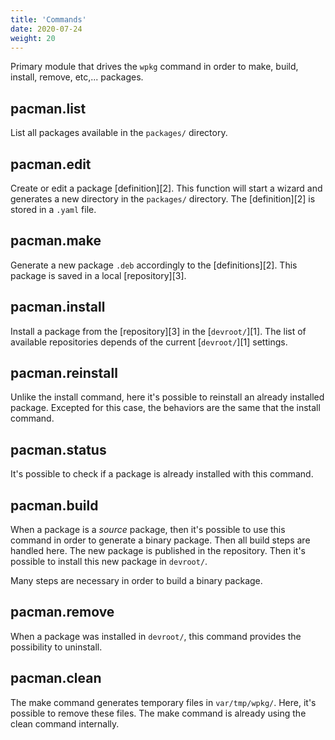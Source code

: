 ```yaml
---
title: 'Commands'
date: 2020-07-24
weight: 20
---
```


Primary module that drives the `wpkg` command in order to make, build, install,
remove, etc,... packages.

## pacman.list

List all packages available in the `packages/` directory.

## pacman.edit

Create or edit a package [definition][2]. This function will start a wizard and
generates a new directory in the `packages/` directory. The [definition][2] is
stored in a `.yaml` file.

## pacman.make

Generate a new package `.deb` accordingly to the [definitions][2]. This package
is saved in a local [repository][3].

## pacman.install

Install a package from the [repository][3] in the [`devroot/`][1]. The list of
available repositories depends of the current [`devroot/`][1] settings.

## pacman.reinstall

Unlike the install command, here it's possible to reinstall an already installed
package. Excepted for this case, the behaviors are the same that the install
command.

## pacman.status

It's possible to check if a package is already installed with this command.

## pacman.build

When a package is a _source_ package, then it's possible to use this command in
order to generate a binary package. Then all build steps are handled here. The
new package is published in the repository. Then it's possible to install this
new package in `devroot/`.

Many steps are necessary in order to build a binary package.

## pacman.remove

When a package was installed in `devroot/`, this command provides the
possibility to uninstall.

## pacman.clean

The make command generates temporary files in `var/tmp/wpkg/`. Here, it's
possible to remove these files. The make command is already using the clean
command internally.
